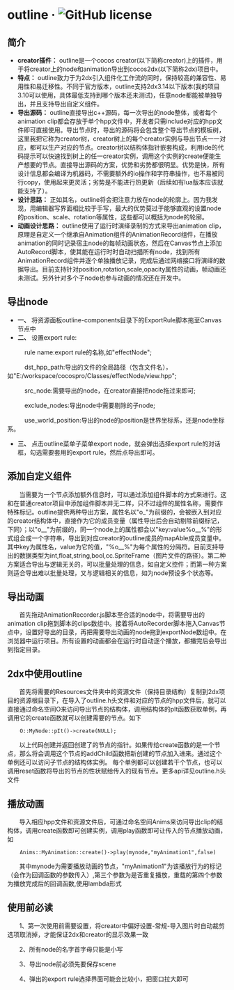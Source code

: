 outline &middot; ![GitHub license](https://img.shields.io/badge/license-MIT-blue.svg)
=======
简介
-------
* **creator插件：** outline是一个cocos creator(以下简称creator)上的插件，用于将creator上的node和animation导出到cocos2dx(以下简称2dx)项目中。
* **特点：** outline致力于为2dx引入组件化工作流的同时，保持较高的兼容性、易用性和易迁移性。不同于官方版本，outline支持2dx3.14以下版本(我的项目3.10可以使用，具体最低支持到哪个版本还未测试)，任意node都能被单独导出，并且支持导出自定义组件。
* **导出源码：** outline直接导出c++源码，每一次导出的node整体，或者每个animation clip都会存放于单个hpp文件中，开发者只需include对应的hpp文件即可直接使用。导出节点时，导出的源码将会包含整个导出节点的模板树，这里我把它称为creator树，creator树上的每个creator实例与导出节点一一对应，都可以生产对应的节点。creator树以结构体指针嵌套构成，利用ide的代码提示可以快速找到树上的任一creator实例，调用这个实例的create便能生产想要的节点。直接导出源码的方案，优势和劣势都很明显。优势是快，所有设计信息都会编译为机器码，不需要额外的io操作和字符串操作，也不易被同行copy，使用起来更灵活；劣势是不能进行热更新（后续如有lua版本应该就能支持了）。
* **设计思路：** 正如其名，outline将会把注意力放在node的轮廓上。因为我发现，用编辑器写界面相比较于手写，最大的优势莫过于能够直观的设置node的position、scale、rotation等属性，这些都可以概括为node的轮廓。
* **动画设计思路：** outline使用了运行时演绎录制的方式来导出animation clip，原理是自定义一个继承自Animation组件的AnimationRecord组件，在播放animation的同时记录宿主node的每帧动画状态，然后在Canvas节点上添加AutoRecord脚本，使其能在运行时时自动扫描所有node，找到所有AnimationRecord组件并逐个单独播放记录，完成后通过网络接口将演绎的数据导出。目前支持针对position,rotation,scale,opacity属性的动画，帧动画还未测试。另外针对多个子node也参与动画的情况还在开发中。

导出node
--------
* **一、** 将资源面板outline-components目录下的ExportRule脚本拖至Canvas节点中 
* **二、** 设置export rule:  

           rule name:export rule的名称,如"effectNode";  
           
           dst_hpp_path:导出的文件的全局路径（包含文件名），如"E:/workspace/cocospro/Classes/effectNode/view.hpp";  
           
           src_node:需要导出的node，在creator直接把node拖过来即可;  
           
           exclude_nodes:导出node中需要剔除的子node;  
           
           use_world_position:导出的node的position是世界坐标系，还是node坐标系。  
           
* **三、** 点击outline菜单子菜单export node，就会弹出选择export rule的对话框，勾选需要套用的export rule，然后点导出即可。

添加自定义组件
-------------
        当需要为一个节点添加额外信息时，可以通过添加组件脚本的方式来进行。这和在普通creator项目中添加组件脚本并无二样，只不过组件的属性名称，需要作特殊标记。outline提供两种导出方案，属性名以"o_"为前缀的，会被嵌入到对应的creator结构体中，直接作为它的成员变量（属性导出后会自动剔除前缀标记，下同）；以"o__"为前缀的，同一个node上的属性都会以"key:value%o__%"的形式组合成一个字符串，导出到对应creator的outline成员的mapAble成员变量中。其中key为属性名，value为它的值，"%o__%"为每个属性的分隔符。目前支持导出的数据类型为int,float,string,bool,cc.SpriteFrame（图片文件的路径）。第二种方案适合导出与逻辑无关的，可以批量处理的信息，如自定义控件；而第一种方案则适合导出难以批量处理，又与逻辑相关的信息，如为node预设多个状态等。

导出动画
--------
        首先拖动AnimationRecorder.js脚本至合适的node中，将需要导出的animation clip拖到脚本的clips数组中。接着将AutoRecorder脚本拖入Canvas节点中，设置好导出的目录，再把需要导出动画的node拖到exportNode数组中。在浏览器中运行项目。所有设置的动画都会在运行时自动逐个播放，都播完后会导出到指定目录。 
            
2dx中使用outline
----------------
        首先将需要的Resources文件夹中的资源文件（保持目录结构）复制到2dx项目的资源根目录下，在导入了outline.h头文件和对应的节点的hpp文件后，就可以直接通过命名空间O来访问导出节点的结构体，调用结构体的pIt函数获取单例，再调用它的create函数就可以创建需要的节点。如下 
        
        O::MyNode::pIt()->create(NULL);  
        
        以上代码创建并返回创建了的节点的指针。如果传给create函数的是一个节点，那么将会调用这个节点的addChild函数把新创建的节点加入进来。通过这个单例还可以访问子节点的结构体实例。 每个单例都可以创建若干个节点，也可以调用reset函数将导出的节点的性状赋给传入的现有节点。更多api详见outline.h头文件  
        
播放动画
--------
        导入相应hpp文件和资源文件后，可通过命名空间Anims来访问导出clip的结构体，调用create函数即可创建实例，调用play函数即可让传入的节点播放动画，如  
        
        Anims::MyAnimation::create()->play(mynode,"myAnimation1",false)  
        
        其中mynode为需要播放动画的节点，"myAnimation1"为该播放行为的标记（会作为回调函数的参数传入）,第三个参数为是否重复播放，重载的第四个参数为播放完成后的回调函数,使用lambda形式 
        
使用前必读
---------
        1、第一次使用前需要设置，将creator中偏好设置-常规-导入图片时自动裁剪选项取消掉，才能保证2dx和creator的显示效果一致 
        
        2、所有node的名字首字母只能是小写 
        
        3、导出node前必须先要保存scene 
        
        4、弹出的export rule选择界面可能会比较小，把窗口拉大即可
